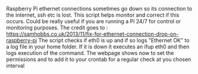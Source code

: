 Raspberry Pi ethernet connections sometimes go down so its connection to the internet, ssh etc is lost. 
This script helps monitor and correct if this occurs. Could be really useful if you are running a Pi 24/7 for control or monitoring purposes.
The credit goes to : https://samhobbs.co.uk/2013/11/fix-for-ethernet-connection-drop-on-raspberry-pi
The script checks if eth0 is up and if so logs "Ethernet OK" to a log file in your home folder. If it is down it executes an ifup eth0 and then logs execution of the command.
The webpage shows now to set the permissions and to add it to your crontab for a regular check at you chosen interval
